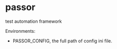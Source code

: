 # passor
test automation framework

Environments:

* PASSOR_CONFIG, the full path of config ini file.

